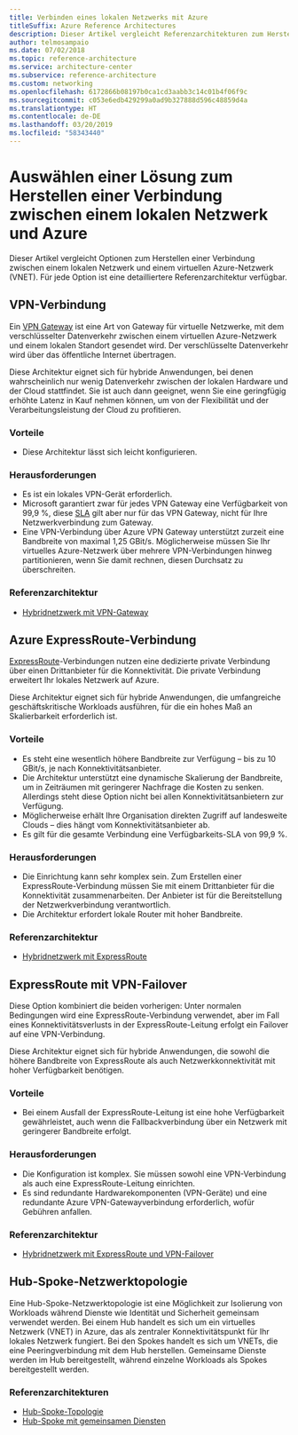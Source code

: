 ```yaml
---
title: Verbinden eines lokalen Netzwerks mit Azure
titleSuffix: Azure Reference Architectures
description: Dieser Artikel vergleicht Referenzarchitekturen zum Herstellen einer Verbindung zwischen einem lokalen Netzwerk und Azure.
author: telmosampaio
ms.date: 07/02/2018
ms.topic: reference-architecture
ms.service: architecture-center
ms.subservice: reference-architecture
ms.custom: networking
ms.openlocfilehash: 6172866b08197b0ca1cd3aabb3c14c01b4f06f9c
ms.sourcegitcommit: c053e6edb429299a0ad9b327888d596c48859d4a
ms.translationtype: HT
ms.contentlocale: de-DE
ms.lasthandoff: 03/20/2019
ms.locfileid: "58343440"
---
```

# <a name="choose-a-solution-for-connecting-an-on-premises-network-to-azure"></a>Auswählen einer Lösung zum Herstellen einer Verbindung zwischen einem lokalen Netzwerk und Azure

Dieser Artikel vergleicht Optionen zum Herstellen einer Verbindung zwischen einem lokalen Netzwerk und einem virtuellen Azure-Netzwerk (VNET). Für jede Option ist eine detailliertere Referenzarchitektur verfügbar.

## <a name="vpn-connection"></a>VPN-Verbindung

Ein [VPN Gateway](/azure/vpn-gateway/vpn-gateway-about-vpngateways) ist eine Art von Gateway für virtuelle Netzwerke, mit dem verschlüsselter Datenverkehr zwischen einem virtuellen Azure-Netzwerk und einem lokalen Standort gesendet wird. Der verschlüsselte Datenverkehr wird über das öffentliche Internet übertragen.

Diese Architektur eignet sich für hybride Anwendungen, bei denen wahrscheinlich nur wenig Datenverkehr zwischen der lokalen Hardware und der Cloud stattfindet. Sie ist auch dann geeignet, wenn Sie eine geringfügig erhöhte Latenz in Kauf nehmen können, um von der Flexibilität und der Verarbeitungsleistung der Cloud zu profitieren.

### <a name="benefits"></a>Vorteile

- Diese Architektur lässt sich leicht konfigurieren.

### <a name="challenges"></a>Herausforderungen

- Es ist ein lokales VPN-Gerät erforderlich.
- Microsoft garantiert zwar für jedes VPN Gateway eine Verfügbarkeit von 99,9 %, diese [SLA](https://azure.microsoft.com/support/legal/sla/vpn-gateway/) gilt aber nur für das VPN Gateway, nicht für Ihre Netzwerkverbindung zum Gateway.
- Eine VPN-Verbindung über Azure VPN Gateway unterstützt zurzeit eine Bandbreite von maximal 1,25 GBit/s. Möglicherweise müssen Sie Ihr virtuelles Azure-Netzwerk über mehrere VPN-Verbindungen hinweg partitionieren, wenn Sie damit rechnen, diesen Durchsatz zu überschreiten.

### <a name="reference-architecture"></a>Referenzarchitektur

- [Hybridnetzwerk mit VPN-Gateway](./vpn.md)

<!-- markdownlint-disable MD024 -->

## <a name="azure-expressroute-connection"></a>Azure ExpressRoute-Verbindung

[ExpressRoute](/azure/expressroute/)-Verbindungen nutzen eine dedizierte private Verbindung über einen Drittanbieter für die Konnektivität. Die private Verbindung erweitert Ihr lokales Netzwerk auf Azure.

Diese Architektur eignet sich für hybride Anwendungen, die umfangreiche geschäftskritische Workloads ausführen, für die ein hohes Maß an Skalierbarkeit erforderlich ist.

### <a name="benefits"></a>Vorteile

- Es steht eine wesentlich höhere Bandbreite zur Verfügung – bis zu 10 GBit/s, je nach Konnektivitätsanbieter.
- Die Architektur unterstützt eine dynamische Skalierung der Bandbreite, um in Zeiträumen mit geringerer Nachfrage die Kosten zu senken. Allerdings steht diese Option nicht bei allen Konnektivitätsanbietern zur Verfügung.
- Möglicherweise erhält Ihre Organisation direkten Zugriff auf landesweite Clouds – dies hängt vom Konnektivitätsanbieter ab.
- Es gilt für die gesamte Verbindung eine Verfügbarkeits-SLA von 99,9 %.

### <a name="challenges"></a>Herausforderungen

- Die Einrichtung kann sehr komplex sein. Zum Erstellen einer ExpressRoute-Verbindung müssen Sie mit einem Drittanbieter für die Konnektivität zusammenarbeiten. Der Anbieter ist für die Bereitstellung der Netzwerkverbindung verantwortlich.
- Die Architektur erfordert lokale Router mit hoher Bandbreite.

### <a name="reference-architecture"></a>Referenzarchitektur

- [Hybridnetzwerk mit ExpressRoute](./expressroute.md)

## <a name="expressroute-with-vpn-failover"></a>ExpressRoute mit VPN-Failover

Diese Option kombiniert die beiden vorherigen: Unter normalen Bedingungen wird eine ExpressRoute-Verbindung verwendet, aber im Fall eines Konnektivitätsverlusts in der ExpressRoute-Leitung erfolgt ein Failover auf eine VPN-Verbindung.

Diese Architektur eignet sich für hybride Anwendungen, die sowohl die höhere Bandbreite von ExpressRoute als auch Netzwerkkonnektivität mit hoher Verfügbarkeit benötigen.

### <a name="benefits"></a>Vorteile

- Bei einem Ausfall der ExpressRoute-Leitung ist eine hohe Verfügbarkeit gewährleistet, auch wenn die Fallbackverbindung über ein Netzwerk mit geringerer Bandbreite erfolgt.

### <a name="challenges"></a>Herausforderungen

- Die Konfiguration ist komplex. Sie müssen sowohl eine VPN-Verbindung als auch eine ExpressRoute-Leitung einrichten.
- Es sind redundante Hardwarekomponenten (VPN-Geräte) und eine redundante Azure VPN-Gatewayverbindung erforderlich, wofür Gebühren anfallen.

### <a name="reference-architecture"></a>Referenzarchitektur

- [Hybridnetzwerk mit ExpressRoute und VPN-Failover](./expressroute-vpn-failover.md)

<!-- markdownlint-disable MD024 -->

## <a name="hub-spoke-network-topology"></a>Hub-Spoke-Netzwerktopologie

Eine Hub-Spoke-Netzwerktopologie ist eine Möglichkeit zur Isolierung von Workloads während Dienste wie Identität und Sicherheit gemeinsam verwendet werden. Bei einem Hub handelt es sich um ein virtuelles Netzwerk (VNET) in Azure, das als zentraler Konnektivitätspunkt für Ihr lokales Netzwerk fungiert. Bei den Spokes handelt es sich um VNETs, die eine Peeringverbindung mit dem Hub herstellen. Gemeinsame Dienste werden im Hub bereitgestellt, während einzelne Workloads als Spokes bereitgestellt werden.

### <a name="reference-architectures"></a>Referenzarchitekturen

- [Hub-Spoke-Topologie](./hub-spoke.md)
- [Hub-Spoke mit gemeinsamen Diensten](./shared-services.md)
